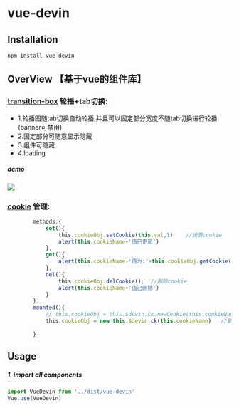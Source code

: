 # vue-devin
## Installation
```
npm install vue-devin
```
## OverView  【基于vue的组件库】
### [transition-box](https://github.com/Rise-Devin/vue-devin/blob/master/demo/dist/vue-devin/transition-box/README.md) 轮播+tab切换:
 * 1.轮播图随tab切换自动轮播,并且可以固定部分宽度不随tab切换进行轮播(banner可禁用)
 * 2.固定部分可随意显示隐藏
 * 3.组件可隐藏
 * 4.loading
 ##### demo
![](https://github.com/Rise-Devin/devin-ui/blob/master/demo/assets/box4x.gif?raw=true)


### [cookie](https://github.com/Rise-Devin/vue-devin/blob/master/demo/dist/vue-devin/function-cookie/README.md) 管理:
```javascript
        methods:{
            set(){
                this.cookieObj.setCookie(this.val,1)    //设置cookie
                alert(this.cookieName+'值已更新')  
            },
            get(){
                alert(this.cookieName+'值为:'+this.cookieObj.getCookie())   //获取cookie
            },
            del(){
                this.cookieObj.delCookie();  //删除cookie
                alert(this.cookieName+'值已删除')
            }
        },
        mounted(){
            // this.cookieObj = this.$devin.ck.newCookie(this.cookieName)
            this.cookieObj = new this.$devin.ck(this.cookieName)   //新建cookie管理对象
            
        }
```






## Usage
##### 1. import all components
```javascript
import VueDevin from '../dist/vue-devin'
Vue.use(VueDevin)
```




